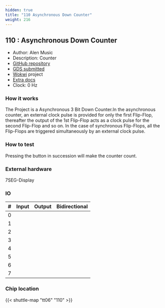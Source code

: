 ```yaml
---
hidden: true
title: "110 Asynchronous Down Counter"
weight: 216
---
```


## 110 : Asynchronous Down Counter

* Author: Alen Music
* Description: Counter
* [GitHub repository](https://github.com/AlenMusic12/jku-tt06-downcounter)
* [GDS submitted](https://github.com/AlenMusic12/jku-tt06-downcounter/actions/runs/8630006877)
* [Wokwi](https://wokwi.com/projects/384437973887503361) project
* [Extra docs](None)
* Clock: 0 Hz

<!---

This file is used to generate your project datasheet. Please fill in the information below and delete any unused
sections.

You can also include images in this folder and reference them in the markdown. Each image must be less than
512 kb in size, and the combined size of all images must be less than 1 MB.
-->


### How it works

The Project is a Asynchronous 3 Bit Down Counter.In the asynchronous counter, an external clock pulse is provided for only the first Flip-Flop, thereafter the output of the 1st Flip-Flop acts as a clock pulse for the second Flip-Flop and so on. In the case of synchronous Flip-Flops, all
the Flip-Flops are triggered simultaneously by an external clock pulse.

### How to test

Pressing the button in succession will make the counter count.

### External hardware

7SEG-Display


### IO

| # | Input          | Output         | Bidirectional   |
| - | -------------- | -------------- | --------------- |
| 0 |  |  |  |
| 1 |  |  |  |
| 2 |  |  |  |
| 3 |  |  |  |
| 4 |  |  |  |
| 5 |  |  |  |
| 6 |  |  |  |
| 7 |  |  |  |

### Chip location

{{< shuttle-map "tt06" "110" >}}
